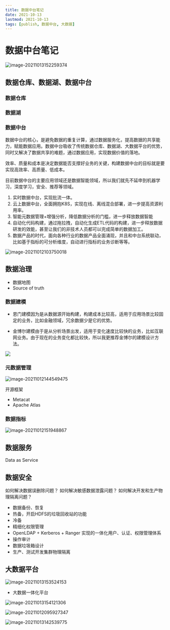 ```yaml
---
title: 数据中台笔记
date: 2021-10-13
lastmod: 2021-10-13
tags: [publish, 数据中台, 大数据]
---
```


数据中台笔记 =========================  ![image-20211013152259374](https://raw.githubusercontent.com/cloudhuang/cloudhuang.github.io/pictures/pictures/image-20211013152259374.png)  ## 数据仓库、数据湖、数据中台  ### 数据仓库  ### 数据湖   ### 数据中台  数据中台的核心，是避免数据的重复计算，通过数据服务化，提高数据的共享能力，赋能数据应用。数据中台吸收了传统数据仓库、数据湖、大数据平台的优势，同时又解决了数据共享的难题，通过数据应用，实现数据价值的落地。  效率、质量和成本是决定数据能否支撑好业务的关键，构建数据中台的目标就是要实现高效率、高质量、低成本。    目前数据中台的主要应用领域还是数据智能领域，所以我们就先不延申到机器学习，深度学习，安全、推荐等领域。   1. 实时数据中台，实现批流一体。  2. 云上数据中台，全面拥抱K8S，实现在线、离线混合部署，进一步提高资源利用率。 3. 智能元数据管理+增强分析，降低数据分析的门槛，进一步释放数据智能  4. 自动化代码构建，通过拖拉拽，自动化生成ETL代码的构建，进一步释放数据研发的效能，甚至让我们的非技术人员都可以完成简单的数据加工。  5. 数据产品的时代，面向各种行业的数据产品全面涌现，并且和中台系统联动，比如基于指标的可分析维度，自动进行指标的业务诊断等等。     ![image-20211012103750018](https://raw.githubusercontent.com/cloudhuang/cloudhuang.github.io/pictures/pictures/image-20211012103750018.png)    ## 数据治理  - 数据地图 - Source of truth    ### 数据建模  - 恩门建模因为是从数据源开始构建，构建成本比较高，适用于应用场景比较固定的业务，比如金融领域，冗余数据少是它的优势。  - 金博尔建模由于是从分析场景出发，适用于变化速度比较快的业务，比如互联网业务。由于现在的业务变化都比较快，所以我更推荐金博尔的建模设计方法。  ![](https://raw.githubusercontent.com/cloudhuang/cloudhuang.github.io/pictures/pictures/20211012095839.png)    ### 元数据管理  ![image-20211012144549475](https://raw.githubusercontent.com/cloudhuang/cloudhuang.github.io/pictures/pictures/image-20211012144549475.png)    开源框架  - Metacat - Apache Atlas  ### 数据指标  ![image-20211012151948867](https://raw.githubusercontent.com/cloudhuang/cloudhuang.github.io/pictures/pictures/image-20211012151948867.png)    ## 数据服务  Data as Service  ## 数据安全  如何解决数据误删除问题？ 如何解决敏感数据泄露问题？ 如何解决开发和生产物理隔离问题？    - 数据备份、恢复 - 热备，开启HDFS的垃圾回收站的功能 - 冷备 - 精细化权限管理 - OpenLDAP + Kerberos + Ranger 实现的一体化用户、认证、权限管理体系 - 操作审计 - 数据垃圾箱设计 - 生产、测试开发集群物理隔离  ## 大数据平台  ![image-20211013153524153](https://raw.githubusercontent.com/cloudhuang/cloudhuang.github.io/pictures/pictures/image-20211013153524153.png)  - 大数据一体化平台  ![image-20211013154121306](https://raw.githubusercontent.com/cloudhuang/cloudhuang.github.io/pictures/pictures/image-20211013154121306.png)  ![image-20211012095927347](https://raw.githubusercontent.com/cloudhuang/cloudhuang.github.io/pictures/pictures/image-20211012095927347.png)    ![image-20211013142539775](https://raw.githubusercontent.com/cloudhuang/cloudhuang.github.io/pictures/pictures/image-20211013142539775.png)
